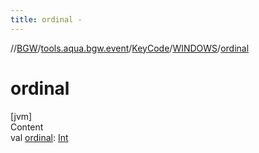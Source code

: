 ```yaml
---
title: ordinal -
---
```

//[BGW](../../../../index.md)/[tools.aqua.bgw.event](../../index.md)/[KeyCode](../index.md)/[WINDOWS](index.md)/[ordinal](ordinal.md)



# ordinal  
[jvm]  
Content  
val [ordinal](ordinal.md): [Int](https://kotlinlang.org/api/latest/jvm/stdlib/kotlin/-int/index.html)  



